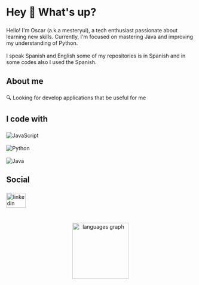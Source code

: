 <h1 align="left">Hey 👋 What's up?</h1>

###

<p align="left">Hello! I'm Oscar (a.k.a mesteryui), a tech enthusiast passionate about learning new skills. Currently, I'm focused on mastering Java and improving my understanding of Python.<br><br>I speak Spanish and English some of my repositories is in Spanish and in some codes also I used the Spanish.</p>

###

<h2 align="left">About me</h2>

###

<p align="left">🔍 Looking for develop applications that be useful for me</p>

###

<h2 align="left">I code with</h2>

###


![JavaScript](https://img.shields.io/badge/javascript-%23323330.svg?style=for-the-badge&logo=javascript&logoColor=%23F7DF1E) 
<br><br>
![Python](https://img.shields.io/badge/python-3670A0?style=for-the-badge&logo=python&logoColor=ffdd54) 
<br><br>
![Java](https://img.shields.io/badge/java-%23ED8B00.svg?style=for-the-badge&logo=openjdk&logoColor=white) 


###

<h2 align="left">Social</h2>

###

<div align="left">
  <a href="https://www.linkedin.com/in/%C3%B3scar-rodr%C3%ADguez-cabaleiro/" target="_blank">
    <img src="https://raw.githubusercontent.com/maurodesouza/profile-readme-generator/master/src/assets/icons/social/linkedin/default.svg" width="52" height="40" alt="linkedin logo"  />
  </a>
</div>

###

<br clear="both">

<div align="center">
  <img src="https://github-readme-stats.vercel.app/api/top-langs?username=mesteryui&locale=en&hide_title=false&layout=compact&card_width=320&langs_count=5&theme=catppuccin_mocha&hide_border=false&order=2" height="150" alt="languages graph"  />
</div>

###
